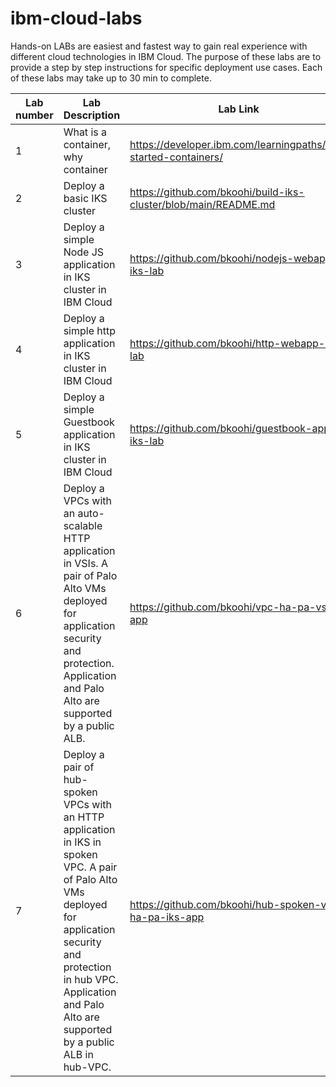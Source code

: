 # ibm-cloud-labs
Hands-on LABs are easiest and fastest way to gain real experience with different cloud technologies in IBM Cloud. The purpose of these labs are to provide a step by step instructions for specific deployment use cases. Each of these labs may take up to 30 min to complete.

|  Lab number  |  Lab Description                                                               |  Lab Link |
|--------------|--------------------------------------------------------------------------------|-------------------------------------------------|
|     1      | What is a container, why container                                               | https://developer.ibm.com/learningpaths/get-started-containers/|               
|     2      | Deploy a basic IKS cluster                                                       | https://github.com/bkoohi/build-iks-cluster/blob/main/README.md |
|     3      | Deploy a simple Node JS application in IKS cluster in IBM Cloud                  | https://github.com/bkoohi/nodejs-webapp-iks-lab | 
|     4      | Deploy a simple http application in IKS cluster in IBM Cloud                  | https://github.com/bkoohi/http-webapp-iks-lab|
|     5      | Deploy a simple Guestbook application in IKS cluster in IBM Cloud                | https://github.com/bkoohi/guestbook-app-iks-lab|
|     6      | Deploy a VPCs with an auto-scalable HTTP application in VSIs. A pair of Palo Alto VMs deployed for application security and protection. Application and Palo Alto are supported by a public ALB. |https://github.com/bkoohi/vpc-ha-pa-vsi-app|
|     7      | Deploy a pair of hub-spoken VPCs with an HTTP application in IKS in spoken VPC. A pair of Palo Alto VMs deployed for application security and protection in hub VPC. Application and Palo Alto are supported by a public ALB in hub-VPC.                                                            |https://github.com/bkoohi/hub-spoken-vpc-ha-pa-iks-app|

                                                     

